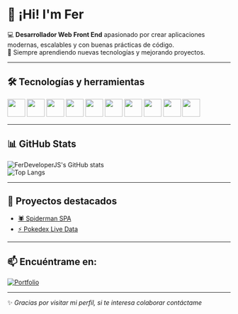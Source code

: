 # 👋 ¡Hi! I'm Fer

💻 **Desarrollador Web Front End** apasionado por crear aplicaciones modernas, escalables y con buenas prácticas de código.  
🚀 Siempre aprendiendo nuevas tecnologías y mejorando proyectos.

---

## 🛠️ Tecnologías y herramientas

<div>
  <img src="https://cdn.jsdelivr.net/gh/devicons/devicon/icons/javascript/javascript-original.svg" width="40"/>
  <img src="https://cdn.jsdelivr.net/gh/devicons/devicon/icons/react/react-original.svg" width="40"/>
  <img src="https://cdn.jsdelivr.net/gh/devicons/devicon/icons/html5/html5-original.svg" width="40"/>
  <img src="https://cdn.jsdelivr.net/gh/devicons/devicon/icons/css3/css3-original.svg" width="40"/>
  <img src="https://cdn.jsdelivr.net/gh/devicons/devicon/icons/tailwindcss/tailwindcss-original.svg" width="40"/>
  <img src="https://cdn.jsdelivr.net/gh/devicons/devicon/icons/git/git-original.svg" width="40"/>
  <img src="https://cdn.jsdelivr.net/gh/devicons/devicon/icons/vscode/vscode-original.svg" width="40"/>

  <img src="https://cdn.jsdelivr.net/gh/devicons/devicon/icons/github/github-original-wordmark.svg" width="40"/>
  <img src="https://cdn.jsdelivr.net/gh/devicons/devicon/icons/notion/notion-original.svg" width="40"/>
  <img src="https://cdn.jsdelivr.net/gh/devicons/devicon/icons/figma/figma-original.svg" width="40"/>

</div>

---

## 📊 GitHub Stats

![FerDeveloperJS's GitHub stats](https://github-readme-stats.vercel.app/api?username=FerDeveloperJS&show_icons=true&theme=radical)  
![Top Langs](https://github-readme-stats.vercel.app/api/top-langs/?username=FerDeveloperJS&layout=compact&theme=radical)

---

## 🚀 Proyectos destacados

- [🕷️ Spiderman SPA](https://github.com/FerDeveloperJS/spiderman-spa-project)
- [⚡ Pokedex Live Data](https://github.com/FerDeveloperJS/poke-api-project)

---

## 📫 Encuéntrame en:

[![Portfolio](https://img.shields.io/badge/Portfolio-000?logo=vercel)](https://portafoliodefer.netlify.app/)

---

✨ _Gracias por visitar mi perfil, si te interesa colaborar contáctame_
